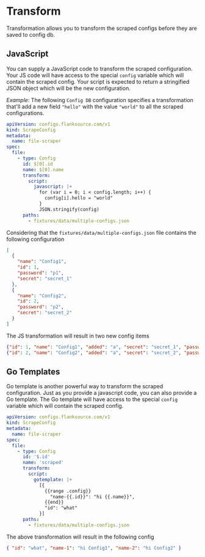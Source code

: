 # Transform

Transformation allows you to transform the scraped configs before they are saved to config db.

## JavaScript

You can supply a JavaScript code to transform the scraped configuration. Your JS code will have access to the special `config` variable which will contain the scraped config. Your script is expected to return a stringified JSON object which will be the new configuration.

_Example_: The following `Config DB` configuration specifies a transformation that'll add a new field `"hello"` with the value `"world"` to all the scraped configurations.

```yaml title="file-scraper.yaml"
apiVersion: configs.flanksource.com/v1
kind: ScrapeConfig
metadata:
  name: file-scraper
spec:
  file:
    - type: Config
      id: $[0].id
      name: $[0].name
      transform:
        script:
          javascript: |+
            for (var i = 0; i < config.length; i++) {
              config[i].hello = "world"
            }
            JSON.stringify(config)
      paths:
        - fixtures/data/multiple-configs.json
```

Considering that the `fixtures/data/multiple-configs.json` file contains the following configuration

```json
[
  {
    "name": "Config1",
    "id": 1,
    "password": "p1",
    "secret": "secret_1"
  },
  {
    "name": "Config2",
    "id": 2,
    "password": "p2",
    "secret": "secret_2"
  }
]
```

The JS transformation will result in two new config items

```json
{"id": 1, "name": "Config1", "added": "a", "secret": "secret_1", "password": "p1"}
{"id": 2, "name": "Config2", "added": "a", "secret": "secret_2", "password": "p2"}
```

## Go Templates

Go template is another powerful way to transform the scraped configuration. Just as you provide a javascript code, you can also provide a Go template. The Go template will have access to the special `config` variable which will contain the scraped config.

```yaml title="file-scraper.yaml"
apiVersion: configs.flanksource.com/v1
kind: ScrapeConfig
metadata:
  name: file-scraper
spec:
  file:
    - type: Config
      id: '$.id'
      name: 'scraped'
      transform:
        script:
          gotemplate: |+
            [{
              {{range .config}}
                "name-{{.id}}": "hi {{.name}}",
              {{end}}
              "id": "what"
            }]
      paths:
        - fixtures/data/multiple-configs.json
```

The above transformation will result in the following config

```json
{ "id": "what", "name-1": "hi Config1", "name-2": "hi Config2" }
```
